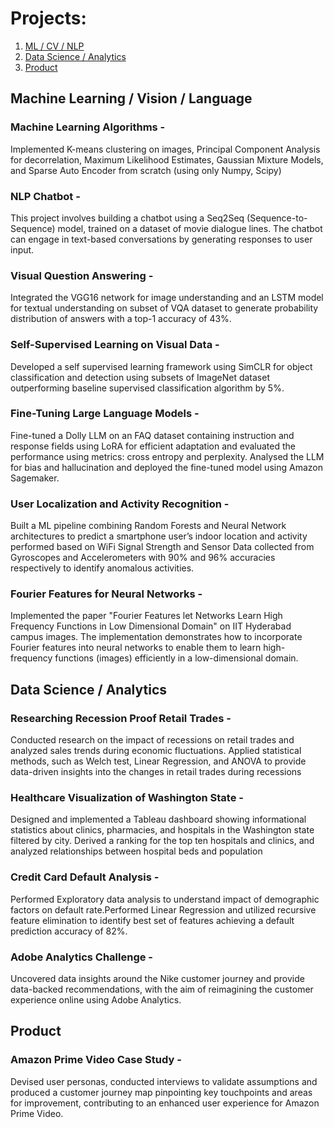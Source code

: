 # Projects:

1. [ML / CV / NLP](#ml--cv--nlp)
2. [Data Science / Analytics](#data-science--analytics)
3. [Product](#product)


## Machine Learning / Vision / Language 

### Machine Learning Algorithms - 
Implemented K-means clustering on images, Principal Component Analysis for decorrelation,
Maximum Likelihood Estimates, Gaussian Mixture Models, and Sparse Auto Encoder from scratch (using only Numpy, Scipy)

### NLP Chatbot - 
This project involves building a chatbot using a Seq2Seq (Sequence-to-Sequence) model, trained on a dataset of movie dialogue lines. The chatbot can engage in text-based conversations by generating responses to user input. 

### Visual Question Answering - 
Integrated the VGG16 network for image understanding and an LSTM model for textual understanding on subset of VQA dataset to generate probability distribution of answers with a top-1 accuracy of 43%.

### Self-Supervised Learning on Visual Data - 
Developed a self supervised learning framework using SimCLR for object classification and detection using subsets of ImageNet dataset outperforming baseline supervised classification algorithm by 5%.

### Fine-Tuning Large Language Models - 
Fine-tuned a Dolly LLM on an FAQ dataset containing instruction and response fields using LoRA for efficient adaptation and evaluated the performance using metrics: cross entropy and perplexity. Analysed the LLM for bias and hallucination and deployed the fine-tuned model using Amazon Sagemaker.

### User Localization and Activity Recognition - 
Built a ML pipeline combining Random Forests and Neural Network architectures to predict a smartphone user’s indoor location and activity performed based on WiFi Signal Strength and Sensor Data collected from Gyroscopes and Accelerometers with 90% and 96% accuracies respectively to identify anomalous activities.

### Fourier Features for Neural Networks - 
Implemented the paper "Fourier Features let Networks Learn High Frequency Functions in Low Dimensional Domain" on IIT Hyderabad campus images. The implementation demonstrates how to incorporate Fourier features into neural networks to enable them to learn high-frequency functions (images) efficiently in a low-dimensional domain.


## Data Science / Analytics

### Researching Recession Proof Retail Trades -
Conducted research on the impact of recessions on retail trades and analyzed sales trends during economic fluctuations. Applied statistical methods, such as Welch test, Linear Regression, and ANOVA to provide data-driven insights into the changes in retail trades during recessions

### Healthcare Visualization of Washington State - 
Designed and implemented a Tableau dashboard showing informational statistics about clinics, pharmacies, and hospitals in the Washington state filtered by city. Derived a ranking for the top ten hospitals and clinics, and analyzed relationships between hospital beds and population

### Credit Card Default Analysis - 
Performed Exploratory data analysis to understand impact of demographic factors on default rate.Performed Linear Regression and utilized recursive feature elimination to identify best set of features achieving a default prediction accuracy of 82%.

### Adobe Analytics Challenge - 
Uncovered data insights around the Nike customer journey and provide data-backed recommendations, with the aim of reimagining the customer experience online using Adobe Analytics.

## Product 

### Amazon Prime Video Case Study - 
Devised user personas, conducted interviews to validate assumptions and produced a customer journey map pinpointing key touchpoints and areas for improvement, contributing to an enhanced user experience for Amazon Prime Video.


